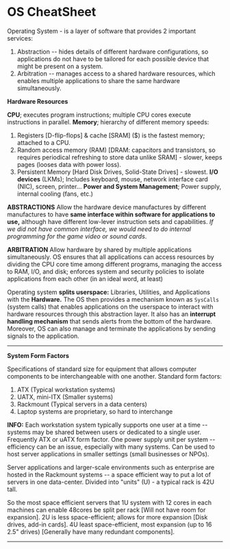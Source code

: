 # OS CheatSheet

Operating System - is a layer of software that provides 2 important services: 

1. Abstraction -- hides details of different hardware configurations, so applications do not have to be tailored for each possible device that might be present on a system.
2. Arbitration -- manages access to a shared hardware resources, which enables multiple applications to share the same hardware simultaneously.

**Hardware Resources**

**CPU**; executes program instructions; multiple CPU cores execute instructions in parallel.
**Memory**; hierarchy of different memory speeds: 
1. Registers [D-flip-flops] & cache [SRAM] ($) is the fastest memory; attached to a CPU.
2. Random access memory (RAM) [DRAM: capacitors and transistors, so requires periodical refreshing to store data unlike SRAM] - slower, keeps pages (looses data with power loss).
3. Persistent Memory [Hard Disk Drives, Solid-State Drives] - slowest.
**I/O devices** (LKMs); Includes keyboard, mouse, network interface card (NIC), screen, printer...
**Power and System Management**; Power supply, internal cooling (fans, etc.)

**ABSTRACTIONS**
Allow the hardware device manufactures by different manufactures to have **same interface within software for applications to use,** although have different low-lever instruction sets and capabilities. *If we did not have common interface, we would need to do internal programming for the game video or sound cards*.

**ARBITRATION**
Allow hardware by shared by multiple applications simultaneously. OS ensures that all applications can access resources by dividing the CPU core time among different programs, managing the access to RAM, I/O, and disk; enforces system and security policies to isolate applications from each other (in an ideal word, at least)

Operating system **splits userspace:** Libraries, Utilities, and Applications with the **Hardware.** The OS then provides a mechanism known as `SysCalls` (system calls) that enables applications on the userspace to interact with hardware resources through this abstraction layer. It also has an **interrupt handling mechanism** that sends alerts from the bottom of the hardware. Moreover, OS can also manage and terminate the applications by sending signals to the application.

---

**System Form Factors**

Specifications of standard size for equipment that allows computer components to be interchangeable with one another. Standard form factors:
1. ATX (Typical workstation systems)
2. UATX, mini-ITX (Smaller systems)
3. Rackmount (Typical servers in a data centers)
4. Laptop systems are proprietary, so hard to interchange

**INFO:** Each workstation system typically supports one user at a time -- systems may be shared between users or dedicated to a single user. Frequently ATX or uATX form factor. One power supply unit per system -- efficiency can be an issue, especially with many systems. Can be used to host server applications in smaller settings (small businesses or NPOs).

Server applications and larger-scale environments such as enterprise are hosted in the Rackmount systems -- a space efficient way to put a lot of servers in one data-center. Divided into "units" (U) - a typical rack is 42U tall. 

So the most space efficient servers that 1U system with 12 cores in each machines can enable 48cores be split per rack [Will not have room for expansion]. 
2U is less space-efficient; allows for more expansion [Disk drives, add-in cards].
4U least space-efficient, most expansion (up to 16 2.5" drives) [Generally have many redundant components].

---

